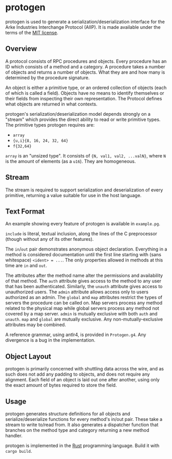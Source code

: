 protogen
========

protogen is used to generate a serialization/deserialization interface for the
Arke Industries Interchange Protocol (AIIP). It is made available under the
terms of the [MIT license](LICENSE).

Overview
--------

A protocol consists of RPC procedures and objects. Every procedure has an ID
which consists of a method and a category. A procedure takes a number of
objects and returns a number of objects. What they are and how many is
determined by the procedure signature.

An object is either a primitive type, or an ordered collection of objects
(each of which is called a field).  Objects have no means to identify
themselves or their fields from inspecting their own representation. The
Protocol defines what objects are returned in what contexts.

protogen's serialization/deserialization model depends strongly on a "stream"
which provides the direct ability to read or write primitive types. The
primitive types protogen requires are:

- `array`
- `{u,i}{8, 16, 24, 32, 64}`
- `f{32,64}`

`array` is an "unsized type". It consists of `{N, val1, val2, ...valN}`, where
`N` is the amount of elements (as a `u16`). They are homogeneous.

Stream
------

The stream is required to support serialization and deserialization of every
primitive, returning a value suitable for use in the host language.

Text Format
-----------

An example showing every feature of protogen is available in `example.pg`.

`include` is literal, textual inclusion, along the lines of the C preprocessor
(though without any of its other features).

The `in`/`out` pair demonstrates anonymous object declaration. Everything in a
method is considered documentation until the first line starting with (sans
whitespace) `<ident> = ...`. The only properties allowed in methods at this
time are `in` and `out`.

The attributes after the method name alter the permissions and availability of
that method. The `auth` attribute gives access to the method to any user that
has been authenticated. Similarly, the `unauth` attribute gives access to
unauthorized users. The `admin` attribute allows access only to users authorized
as an admin. The `global` and `map` attributes restrict the types of servers the
procedure can be called on. Map servers process any method related to the
physical map while global servers process any method not covered by a map
server. `admin` is mutually exclusive with both `auth` and `unauth`. `map` and
`global` are mutually exclusive. Any non-mutually-exclusive attributes may be
combined.

A reference grammar, using antlr4, is provided in `Protogen.g4`. Any
divergence is a bug in the implementation.

Object Layout
-------------

protogen is primarily concerned with shuttling data across the wire, and as
such does not add any padding to objects, and does not require any alignment.
Each field of an object is laid out one after another, using only the exact
amount of bytes required to store the field.

Usage
-----

protogen generates structure definitions for all objects and
serialize/deserialize functions for every method's in/out pair. These take a
stream to write to/read from. It also generates a dispatcher function that
branches on the method type and category returning a new method handler.

protogen is implemented in the [Rust](http://rust-lang.org/) programming
language. Build it with `cargo build`.
